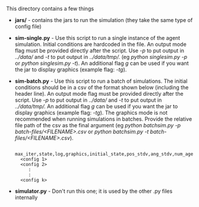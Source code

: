 This directory contains a few things

* **jars/** - contains the jars to run the simulation (they take the same type of config file)
*  **sim-single.py** - Use this script to run a single instance of the agent simulation. Initial conditions are hardcoded in the file. An output mode flag must be provided directly after the script. Use *-p* to put output in *../data/* and *-t* to put output in *../data/tmp/.* (eg *python singlesim.py -p* or *python singlesim.py -t*). An additional flag *g* can be used if you want the jar to display graphics (example flag: *-tg*).
* **sim-batch.py** - Use this script to run a batch of simulations. The initial conditions should be in a csv of the format shown below (including the header line). An output mode flag must be provided directly after the script. Use *-p* to put output in *../data/* and *-t* to put output in *../data/tmp/.* An additional flag *g* can be used if you want the jar to display graphics (example flag: *-tg*). The graphics mode is not recommended when running simulations in batches. Provide the relative file path of the csv as the final argument (eg *python batchsim.py -p batch-files/\<FILENAME\>.csv* or *python batchsim.py -t batch-files/\<FILENAME\>.csv*).


        max_iter,state,log,graphics,initial_state,pos_stdv,ang_stdv,num_agents,alpha,perceived_weight,threshold,velocity
        <config 1>
        <config 2>
           :
           :
        <config k>

* **simulator.py** - Don't run this one; it is used by the other .py files internally
